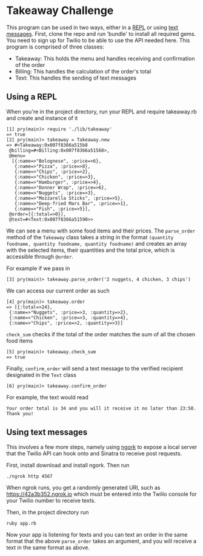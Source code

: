 Takeaway Challenge
==================

This program can be used in two ways, either in a [REPL](#repl) or using [text messages](#text-messages). First, clone the repo and run 'bundle' to install all required gems. You need to sign up for Twilio to be able to use the API needed here. This program is comprised of three classes:

- Takeaway: This holds the menu and handles receiving and confirmation of the order
- Billing: This handles the calculation of the order's total
- Text: This handles the sending of text messages 

<a name="repl">Using a REPL</a>
-------
When you're in the project directory, run your REPL and require takeaway.rb and create and instance of it

``` 
[1] pry(main)> require './lib/takeaway'
=> true
[2] pry(main)> takeaway = Takeaway.new
=> #<Takeaway:0x007f8366a515b8
 @billing=#<Billing:0x007f8366a51568>,
 @menu=
  [{:name=>"Bolognese", :price=>6},
   {:name=>"Pizza", :price=>8},
   {:name=>"Chips", :price=>2},
   {:name=>"Chicken", :price=>3},
   {:name=>"Hamburger", :price=>4},
   {:name=>"Donner Wrap", :price=>6},
   {:name=>"Nuggets", :price=>3},
   {:name=>"Mozzarella Sticks", :price=>5},
   {:name=>"Deep-fried Mars Bar", :price=>1},
   {:name=>"Fish", :price=>5}],
 @order=[{:total=>0}],
 @text=#<Text:0x007f8366a51590>>
```
We can see a menu with some food items and their prices.
The `parse_order` method of the `Takeaway` class takes a string in the format `(quantity foodname, quantity foodname, quantity foodname)` and creates an array with the selected items, their quantities and the total price, which is accessible through `@order`.

For example if we pass in
```
[3] pry(main)> takeaway.parse_order('2 nuggets, 4 chicken, 3 chips')
```
We can access our current order as such
```
[4] pry(main)> takeaway.order
=> [{:total=>24},
 {:name=>"Nuggets", :price=>3, :quantity=>2},
 {:name=>"Chicken", :price=>3, :quantity=>4},
 {:name=>"Chips", :price=>2, :quantity=>3}]
```
`check_sum` checks if the total of the order matches the sum of all the chosen food items
```
[5] pry(main)> takeaway.check_sum
=> true
```
Finally, `confirm_order` will send a text message to the verified recipient designated in the `Text` class
```
[6] pry(main)> takeaway.confirm_order
```
For example, the text would read
```
Your order total is 34 and you will it receive it no later than 23:50. Thank you!
```
<a name="text-messages">Using text messages</a>
-------
This involves a few more steps, namely using [ngork](https://ngrok.com/) to expose a local server that the Twilio API can hook onto and Sinatra to receive post requests.

First, install download and install ngork. Then run
```
./ngrok http 4567
```
When ngrok runs, you get a randomly generated URI, such as https://42a3b352.ngrok.io which must be entered into the Twilio console for your Twilio number to receive texts.

Then, in the project directory run
```
ruby app.rb
```
Now your app is listening for texts and you can text an order in the same format that the above `parse_order` takes an argument, and you will receive a text in the same format as above.